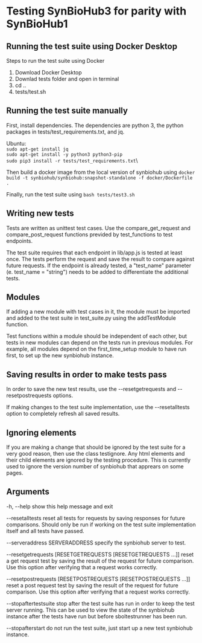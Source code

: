 # Testing SynBioHub3 for parity with SynBioHub1

## Running the test suite using Docker Desktop

Steps to run the test suite using Docker
1. Download Docker Desktop
2. Downlad tests folder and open in terminal
3. cd ..
4. tests/test.sh

## Running the test suite manually

First, install dependencies. The dependencies are python 3, the python packages in tests/test_requirements.txt, and jq.

Ubuntu:\
`sudo apt-get install jq`\
`sudo apt-get install -y python3 python3-pip`\
`sudo pip3 install -r tests/test_requirements.txt`\

Then build a docker image from the local version of synbiohub using
`docker build -t synbiohub/synbiohub:snapshot-standalone -f docker/Dockerfile .`

Finally, run the test suite using
`bash tests/test3.sh`

## Writing new tests

Tests are written as unittest test cases. Use the compare_get_request and compare_post_request functions previded by test_functions to test endpoints.

The test suite requires that each endpoint in lib/app.js is tested at least once. The tests perform the request and save the result to compare against future requests. If the endpoint is already tested, a "test_name" parameter (e. test_name = "string") needs to be added to differentiate the additional tests.

## Modules
If adding a new module with test cases in it, the module must be imported and added to the test suite in test_suite.py using the addTestModule function.

Test functions within a module should be independent of each other, but tests in new modules can depend on the tests run in previous modules. For example, all modules depend on the first_time_setup module to have run first, to set up the new synbiohub instance.


## Saving results in order to make tests pass
In order to save the new test results, use the --resetgetrequests and --resetpostrequests options.

If making changes to the test suite implementation, use the --resetalltests option to completely refresh all saved results.


## Ignoring elements

If you are making a change that should be ignored by the test suite for a very good reason, then use the class testignore. Any html elements and their child elements are ignored by the testing procedure. This is currently used to ignore the version number of synbiohub that apprears on some pages.

## Arguments
  -h, --help            show this help message and exit

  --resetalltests       reset all tests for requests by saving responses for
                        future comparisons. Should only be run if working on
                        the test suite implementation itself and all tests
                        have passed.

  --serveraddress SERVERADDRESS
                        specify the synbiohub server to test.

  --resetgetrequests [RESETGETREQUESTS [RESETGETREQUESTS ...]]
                        reset a get request test by saving the result of the
                        request for future comparison. Use this option after
                        verifying that a request works correctly.

  --resetpostrequests [RESETPOSTREQUESTS [RESETPOSTREQUESTS ...]]
                        reset a post request test by saving the result of the
                        request for future comparison. Use this option after
                        verifying that a request works correctly.

  --stopaftertestsuite  stop after the test suite has run in order to keep the
                        test server running. This can be used to view the
                        state of the synbiohub instance after the tests have
                        run but before sboltestrunner has been run.

  --stopafterstart      do not run the test suite, just start up a new test
                        synbiohub instance.




